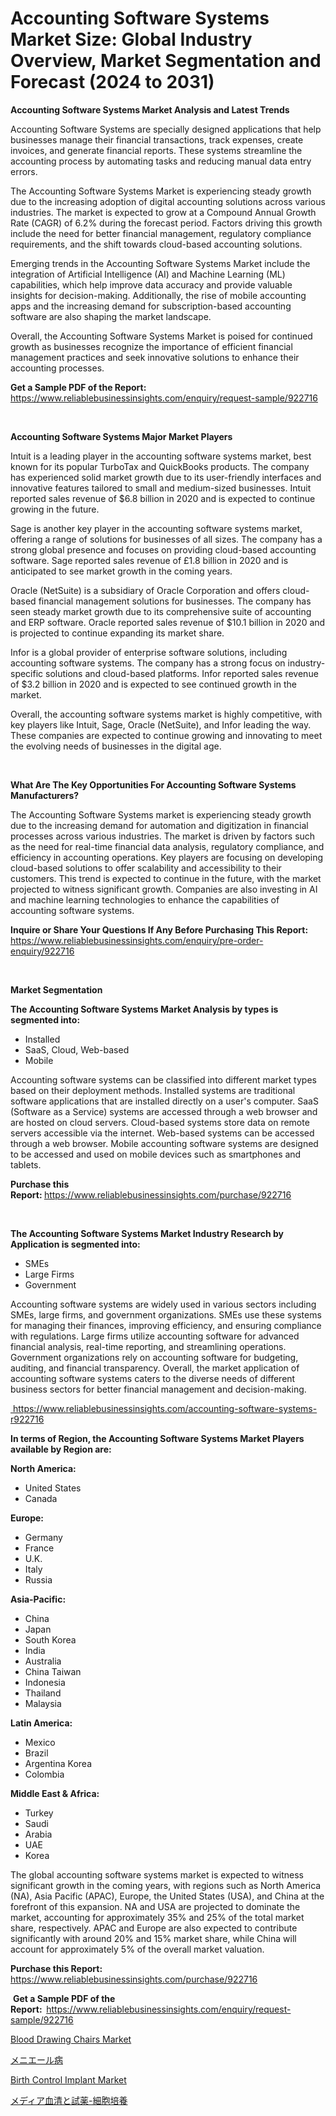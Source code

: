 <p><h1>Accounting Software Systems Market Size: Global Industry Overview, Market Segmentation and Forecast (2024 to 2031)</h1></p><p><strong>Accounting Software Systems Market Analysis and Latest Trends</strong></p>
<p><p>Accounting Software Systems are specially designed applications that help businesses manage their financial transactions, track expenses, create invoices, and generate financial reports. These systems streamline the accounting process by automating tasks and reducing manual data entry errors.</p><p>The Accounting Software Systems Market is experiencing steady growth due to the increasing adoption of digital accounting solutions across various industries. The market is expected to grow at a Compound Annual Growth Rate (CAGR) of 6.2% during the forecast period. Factors driving this growth include the need for better financial management, regulatory compliance requirements, and the shift towards cloud-based accounting solutions.</p><p>Emerging trends in the Accounting Software Systems Market include the integration of Artificial Intelligence (AI) and Machine Learning (ML) capabilities, which help improve data accuracy and provide valuable insights for decision-making. Additionally, the rise of mobile accounting apps and the increasing demand for subscription-based accounting software are also shaping the market landscape.</p><p>Overall, the Accounting Software Systems Market is poised for continued growth as businesses recognize the importance of efficient financial management practices and seek innovative solutions to enhance their accounting processes.</p></p>
<p><strong>Get a Sample PDF of the Report:&nbsp;</strong> <a href="https://www.reliablebusinessinsights.com/enquiry/request-sample/922716">https://www.reliablebusinessinsights.com/enquiry/request-sample/922716</a></p>
<p>&nbsp;</p>
<p><strong>Accounting Software Systems Major Market Players</strong></p>
<p><p>Intuit is a leading player in the accounting software systems market, best known for its popular TurboTax and QuickBooks products. The company has experienced solid market growth due to its user-friendly interfaces and innovative features tailored to small and medium-sized businesses. Intuit reported sales revenue of $6.8 billion in 2020 and is expected to continue growing in the future.</p><p>Sage is another key player in the accounting software systems market, offering a range of solutions for businesses of all sizes. The company has a strong global presence and focuses on providing cloud-based accounting software. Sage reported sales revenue of £1.8 billion in 2020 and is anticipated to see market growth in the coming years.</p><p>Oracle (NetSuite) is a subsidiary of Oracle Corporation and offers cloud-based financial management solutions for businesses. The company has seen steady market growth due to its comprehensive suite of accounting and ERP software. Oracle reported sales revenue of $10.1 billion in 2020 and is projected to continue expanding its market share.</p><p>Infor is a global provider of enterprise software solutions, including accounting software systems. The company has a strong focus on industry-specific solutions and cloud-based platforms. Infor reported sales revenue of $3.2 billion in 2020 and is expected to see continued growth in the market.</p><p>Overall, the accounting software systems market is highly competitive, with key players like Intuit, Sage, Oracle (NetSuite), and Infor leading the way. These companies are expected to continue growing and innovating to meet the evolving needs of businesses in the digital age.</p></p>
<p>&nbsp;</p>
<p><strong>What Are The Key Opportunities For Accounting Software Systems Manufacturers?</strong></p>
<p><p>The Accounting Software Systems market is experiencing steady growth due to the increasing demand for automation and digitization in financial processes across various industries. The market is driven by factors such as the need for real-time financial data analysis, regulatory compliance, and efficiency in accounting operations. Key players are focusing on developing cloud-based solutions to offer scalability and accessibility to their customers. This trend is expected to continue in the future, with the market projected to witness significant growth. Companies are also investing in AI and machine learning technologies to enhance the capabilities of accounting software systems.</p></p>
<p><strong>Inquire or Share Your Questions If Any Before Purchasing This Report:</strong> <a href="https://www.reliablebusinessinsights.com/enquiry/pre-order-enquiry/922716">https://www.reliablebusinessinsights.com/enquiry/pre-order-enquiry/922716</a></p>
<p>&nbsp;</p>
<p><strong>Market Segmentation</strong></p>
<p><strong>The Accounting Software Systems Market Analysis by types is segmented into:</strong></p>
<p><ul><li>Installed</li><li>SaaS, Cloud, Web-based</li><li>Mobile</li></ul></p>
<p><p>Accounting software systems can be classified into different market types based on their deployment methods. Installed systems are traditional software applications that are installed directly on a user's computer. SaaS (Software as a Service) systems are accessed through a web browser and are hosted on cloud servers. Cloud-based systems store data on remote servers accessible via the internet. Web-based systems can be accessed through a web browser. Mobile accounting software systems are designed to be accessed and used on mobile devices such as smartphones and tablets.</p></p>
<p><strong>Purchase this Report:&nbsp;</strong><a href="https://www.reliablebusinessinsights.com/purchase/922716">https://www.reliablebusinessinsights.com/purchase/922716</a></p>
<p>&nbsp;</p>
<p><strong>The Accounting Software Systems Market Industry Research by Application is segmented into:</strong></p>
<p><ul><li>SMEs</li><li>Large Firms</li><li>Government</li></ul></p>
<p><p>Accounting software systems are widely used in various sectors including SMEs, large firms, and government organizations. SMEs use these systems for managing their finances, improving efficiency, and ensuring compliance with regulations. Large firms utilize accounting software for advanced financial analysis, real-time reporting, and streamlining operations. Government organizations rely on accounting software for budgeting, auditing, and financial transparency. Overall, the market application of accounting software systems caters to the diverse needs of different business sectors for better financial management and decision-making.</p></p>
<p><a href="https://www.reliablebusinessinsights.com/accounting-software-systems-r922716">&nbsp;https://www.reliablebusinessinsights.com/accounting-software-systems-r922716</a></p>
<p><strong>In terms of Region, the Accounting Software Systems Market Players available by Region are:</strong></p>
<p>
    <p> <strong> North America: </strong>
        <ul>
            <li>United States</li>
            <li>Canada</li>
        </ul>
        </p> 
    <p> <strong> Europe: </strong>
        <ul>
            <li>Germany</li>
            <li>France</li>
            <li>U.K.</li>
            <li>Italy</li>
            <li>Russia</li>
        </ul>
        </p> 
    <p> <strong> Asia-Pacific: </strong>
        <ul>
            <li>China</li>
            <li>Japan</li>
            <li>South Korea</li>
            <li>India</li>
            <li>Australia</li>
            <li>China Taiwan</li>
            <li>Indonesia</li>
            <li>Thailand</li>
            <li>Malaysia</li>
        </ul>
        </p> 
    <p> <strong> Latin America: </strong>
        <ul>
            <li>Mexico</li>
            <li>Brazil</li>
            <li>Argentina Korea</li>
            <li>Colombia</li>
        </ul>
        </p> 
    <p> <strong> Middle East & Africa: </strong>
        <ul>
            <li>Turkey</li>
            <li>Saudi</li>
            <li>Arabia</li>
            <li>UAE</li>
            <li>Korea</li>
        </ul>
    </p>
    </p>
<p><p>The global accounting software systems market is expected to witness significant growth in the coming years, with regions such as North America (NA), Asia Pacific (APAC), Europe, the United States (USA), and China at the forefront of this expansion. NA and USA are projected to dominate the market, accounting for approximately 35% and 25% of the total market share, respectively. APAC and Europe are also expected to contribute significantly with around 20% and 15% market share, while China will account for approximately 5% of the overall market valuation.</p></p>
<p><strong>Purchase this Report: </strong><a href="https://www.reliablebusinessinsights.com/purchase/922716">https://www.reliablebusinessinsights.com/purchase/922716</a></p>
<p>&nbsp;<strong>Get a Sample PDF of the Report:&nbsp;&nbsp;</strong><a href="https://www.reliablebusinessinsights.com/enquiry/request-sample/922716">https://www.reliablebusinessinsights.com/enquiry/request-sample/922716</a></p>
<p><strong></strong></p>
<p><p><a href="https://github.com/edytherolanlouisejk1miz0wig/Market-Research-Report-List-3/blob/main/blood-drawing-chairs-market.md">Blood Drawing Chairs Market</a></p><p><a href="https://github.com/RodHoppe07/Market-Research-Report-List-2/blob/main/2100911173969.md">メニエール病</a></p><p><a href="https://github.com/peachesmcdowel1/Market-Research-Report-List-3/blob/main/birth-control-implant-market.md">Birth Control Implant Market</a></p><p><a href="https://github.com/laurenreichert/Market-Research-Report-List-2/blob/main/3145287173968.md">メディア血清と試薬-細胞培養</a></p></p>